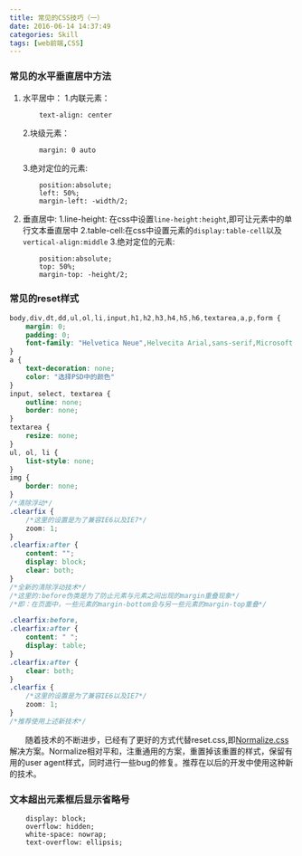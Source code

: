 ```yaml
---
title: 常见的CSS技巧（一）
date: 2016-06-14 14:37:49
categories: Skill
tags: [web前端,CSS]
---
```


### 常见的水平垂直居中方法 ###
1. 水平居中：
	1.内联元素：
	``` 
		text-align: center
	```
	2.块级元素：
	```
		margin: 0 auto
	```
	3.绝对定位的元素:
	```
		position:absolute;
		left: 50%;
		margin-left: -width/2;
	```
2. 垂直居中:
	1.line-height: 在css中设置`line-height:height`,即可让元素中的单行文本垂直居中
	2.table-cell:在css中设置元素的`display:table-cell`以及`vertical-align:middle`
	3.绝对定位的元素:
	```
		position:absolute;
		top: 50%;
		margin-top: -height/2;
	```
<!--more-->

### 常见的reset样式 ###
```css
body,div,dt,dd,ul,ol,li,input,h1,h2,h3,h4,h5,h6,textarea,a,p,form {
    margin: 0;
    padding: 0;
    font-family: "Helvetica Neue",Helvecita Arial,sans-serif,Microsoft Yahei;
}
a {
    text-decoration: none;
    color: "选择PSD中的颜色"
}
input, select, textarea {
    outline: none;
    border: none;
}
textarea {
    resize: none;
}
ul, ol, li {
    list-style: none;
}
img {
    border: none;
}
/*清除浮动*/
.clearfix {
    /*这里的设置是为了兼容IE6以及IE7*/
    zoom: 1;
}
.clearfix:after {
    content: "";
    display: block;
    clear: both;
}
/*全新的清除浮动技术*/
/*这里的:before伪类是为了防止元素与元素之间出现的margin重叠现象*/
/*即：在页面中，一些元素的margin-bottom会与另一些元素的margin-top重叠*/

.clearfix:before,
.clearfix:after {
    content: " ";
    display: table;
}
.clearfix:after {
    clear: both;
}
.clearfix {
    /*这里的设置是为了兼容IE6以及IE7*/
    zoom: 1;
}
/*推荐使用上述新技术*/
```
&emsp;&emsp;随着技术的不断进步，已经有了更好的方式代替reset.css,即[Normalize.css](http://necolas.github.io/normalize.css/ "Normalize.css")解决方案。Normalize相对平和，注重通用的方案，重置掉该重置的样式，保留有用的user agent样式，同时进行一些bug的修复。推荐在以后的开发中使用这种新的技术。

### 文本超出元素框后显示省略号 ###
```
	display: block;
	overflow: hidden;
	white-space: nowrap;
	text-overflow: ellipsis;
```